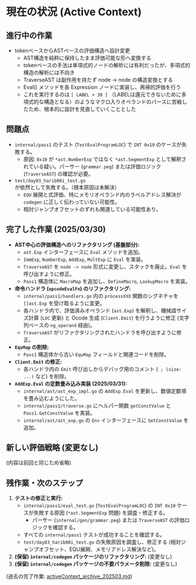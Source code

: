 # 現在の状況 (Active Context)

## 進行中の作業

- tokenベースからASTベースの評価構造へ設計変更
    - AST構造を純粋に保持したまま評価可能な形へ変換する
    - tokenベースの手法は単項式的ノードの解析には有利だったが、多項式的構造の解析には不向き
    - TraverseAST は副作用を持たず node -> node の構造変換とする
    - Eval() メソッドを各 Expression ノードに実装し、再帰的評価を行う
    - これを実行するのは `[ LABEL + 30 ]` （LABELは還元できないために多項式的な構造となる）のようなマクロ入りオペランドのパースに苦戦したため、根本的に設計を見直していくこととした

## 問題点

- `internal/pass1` のテスト (`TestEvalProgramLOC`) で `INT 0x10` のケースが失敗する。
    - 原因: `0x10` が `*ast.NumberExp` ではなく `*ast.SegmentExp` として解釈されている疑い。パーサー (`grammar.peg`) または評価ロジック (`TraverseAST`) の確認が必要。
- `test/day03_harib00i_test.go` が依然として失敗する。（根本原因は未解決）
    - `EQU` 展開と式評価、特にメモリオペランド内のラベルアドレス解決が `codegen` に正しく伝わっていない可能性。
    - 相対ジャンプオフセットのずれも関連している可能性あり。

## 完了した作業 (2025/03/30)

- **AST中心の評価構造へのリファクタリング (基盤部分):**
    - `ast.Exp` インターフェースに `Eval` メソッドを追加。
    - `ImmExp`, `NumberExp`, `AddExp`, `MultExp` に `Eval` を実装。
    - `TraverseAST` を `node -> node` 形式に変更し、スタックを廃止。`Eval` を呼び出すように修正。
    - `Pass1` 構造体に `MacroMap` を追加し、`DefineMacro`, `LookupMacro` を実装。
- **命令ハンドラ (`opcodeEvalFn`) のリファクタリング:**
    - `internal/pass1/handlers.go` 内の `processXXX` 関数のシグネチャを `[]ast.Exp` を受け取るように変更。
    - 各ハンドラ内で、評価済みオペランド (`ast.Exp`) を解釈し、機械語サイズ計算 (`LOC` 更新) と Ocode 生成 (`Client.Emit`) を行うように修正 (文字列ベースの `ng_operand` 経由)。
    - `TraverseAST` がリファクタリングされたハンドラを呼び出すように修正。
- **`EquMap` の削除:**
    - `Pass1` 構造体から古い `EquMap` フィールドと関連コードを削除。
- **`Client.Emit` の修正:**
    - 各ハンドラ内の `Emit` 呼び出しからデバッグ用のコメント (` ; (size: ...)` など) を削除。
- **`AddExp.Eval` の定数畳み込み実装 (2025/03/31):**
    - `internal/ast/ast_exp_impl.go` の `AddExp.Eval` を更新し、数値定数項を畳み込むようにした。
    - `internal/pass1/traverse.go` にヘルパー関数 `getConstValue` と `Pass1.GetConstValue` を実装。
    - `internal/ast/ast_exp.go` の `Env` インターフェースに `GetConstValue` を追加。

## 新しい評価戦略 (変更なし)
(内容は前回と同じため省略)

## 残作業・次のステップ

1.  **テストの修正と実行:**
    *   `internal/pass1/eval_test.go` (`TestEvalProgramLOC`) の `INT 0x10` ケースが失敗する原因 (`*ast.SegmentExp` 問題) を調査・修正する。
        *   パーサー (`internal/gen/grammar.peg`) または `TraverseAST` の評価ロジックを確認する。
    *   すべての `internal/pass1` テストが成功することを確認する。
    *   `test/day03_harib00i_test.go` の失敗原因を調査し、修正する (相対ジャンプオフセット、EQU展開、メモリアドレス解決など)。
2.  **(保留) `internal/codegen` パッケージのリファクタリング:** (変更なし)
3.  **(保留) `internal/codegen` パッケージの不要パラメータ削除:** (変更なし)

(過去の完了作業: [activeContext_archive_202503.md](../archives/activeContext_archive_202503.md))
